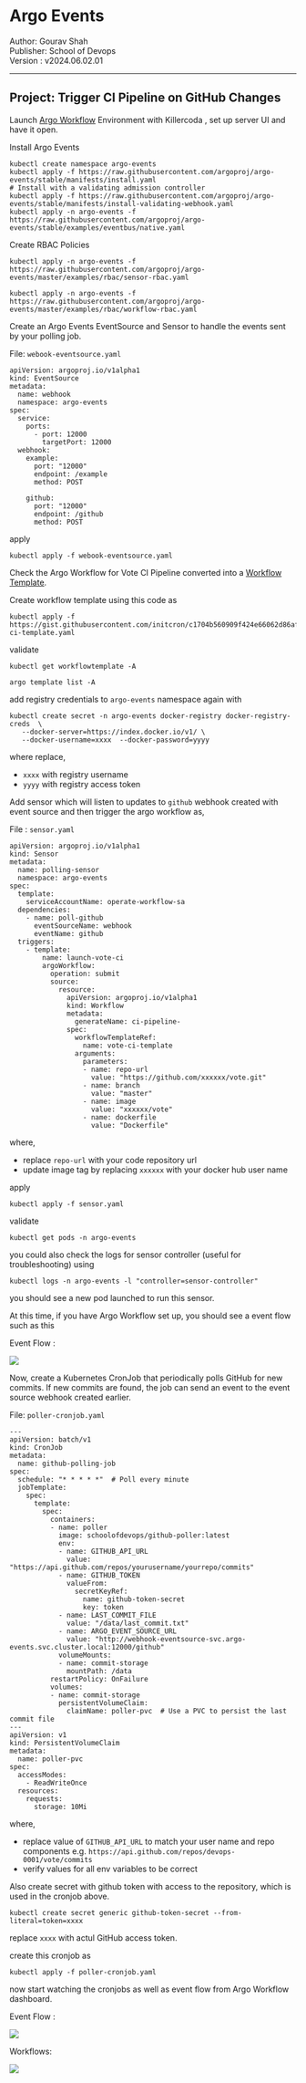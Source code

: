 # Argo Events

Author: Gourav Shah  
Publisher: School of Devops  
Version : v2024.06.02.01  
- - -


## Project: Trigger CI Pipeline on GitHub Changes

Launch [Argo Workflow](https://killercoda.com/argoproj/course/argo-workflows/workflow-examples) Environment with Killercoda , set up server UI and have it open.

Install Argo Events

```
kubectl create namespace argo-events
kubectl apply -f https://raw.githubusercontent.com/argoproj/argo-events/stable/manifests/install.yaml
# Install with a validating admission controller
kubectl apply -f https://raw.githubusercontent.com/argoproj/argo-events/stable/manifests/install-validating-webhook.yaml
kubectl apply -n argo-events -f https://raw.githubusercontent.com/argoproj/argo-events/stable/examples/eventbus/native.yaml

```


Create RBAC Policies

```
kubectl apply -n argo-events -f https://raw.githubusercontent.com/argoproj/argo-events/master/examples/rbac/sensor-rbac.yaml

kubectl apply -n argo-events -f https://raw.githubusercontent.com/argoproj/argo-events/master/examples/rbac/workflow-rbac.yaml
```


Create an Argo Events EventSource and Sensor to handle the events sent by your polling job.

File: `webook-eventsource.yaml`

```
apiVersion: argoproj.io/v1alpha1
kind: EventSource
metadata:
  name: webhook
  namespace: argo-events
spec:
  service:
    ports:
      - port: 12000
        targetPort: 12000
  webhook:
    example:
      port: "12000"
      endpoint: /example
      method: POST

    github:
      port: "12000"
      endpoint: /github
      method: POST

```

apply

```
kubectl apply -f webook-eventsource.yaml
```

Check the Argo Workflow for Vote CI Pipeline converted into a [Workflow Template](https://gist.githubusercontent.com/initcron/c1704b560909f424e66062d86af9ff5c/raw/f7c5f73605a732d358a93854bc2da652113de494/vote-ci-template.yaml).

Create workflow template using this code as

```
kubectl apply -f https://gist.githubusercontent.com/initcron/c1704b560909f424e66062d86af9ff5c/raw/f7c5f73605a732d358a93854bc2da652113de494/vote-ci-template.yaml

```

validate

```
kubectl get workflowtemplate -A

argo template list -A
```


add registry credentials to `argo-events` namespace again with

```
kubectl create secret -n argo-events docker-registry docker-registry-creds  \
   --docker-server=https://index.docker.io/v1/ \
   --docker-username=xxxx  --docker-password=yyyy
```

where replace,  

* `xxxx` with registry username  
* `yyyy` with registry access token  

Add sensor which will listen to updates to `github` webhook created with event source and then trigger the argo workflow as,

File : `sensor.yaml`
```
apiVersion: argoproj.io/v1alpha1
kind: Sensor
metadata:
  name: polling-sensor
  namespace: argo-events
spec:
  template:
    serviceAccountName: operate-workflow-sa
  dependencies:
    - name: poll-github
      eventSourceName: webhook
      eventName: github
  triggers:
    - template:
        name: launch-vote-ci
        argoWorkflow:
          operation: submit
          source:
            resource:
              apiVersion: argoproj.io/v1alpha1
              kind: Workflow
              metadata:
                generateName: ci-pipeline-
              spec:
                workflowTemplateRef:
                  name: vote-ci-template
                arguments:
                  parameters:
                  - name: repo-url
                    value: "https://github.com/xxxxxx/vote.git"
                  - name: branch
                    value: "master"
                  - name: image
                    value: "xxxxxx/vote"
                  - name: dockerfile
                    value: "Dockerfile"

```

where,

* replace `repo-url` with your code repository url  
* update image tag by replacing `xxxxxx` with your docker hub user name  

apply

```
kubectl apply -f sensor.yaml

```

validate

```
kubectl get pods -n argo-events
```

you could also check the logs for sensor controller (useful for troubleshooting) using

```
kubectl logs -n argo-events -l "controller=sensor-controller"
```

you should see a new pod launched to run this sensor.

At this time, if you have Argo Workflow set up, you should see a event flow such as this

Event Flow :

![](images/argo/32.png)


Now, create a Kubernetes CronJob that periodically polls GitHub for new commits. If new commits are found, the job can send an event to the event source webhook created earlier.

File: `poller-cronjob.yaml`

```
---
apiVersion: batch/v1
kind: CronJob
metadata:
  name: github-polling-job
spec:
  schedule: "* * * * *"  # Poll every minute
  jobTemplate:
    spec:
      template:
        spec:
          containers:
          - name: poller
            image: schoolofdevops/github-poller:latest  
            env:
            - name: GITHUB_API_URL
              value: "https://api.github.com/repos/yourusername/yourrepo/commits"
            - name: GITHUB_TOKEN
              valueFrom:
                secretKeyRef:
                  name: github-token-secret
                  key: token
            - name: LAST_COMMIT_FILE
              value: "/data/last_commit.txt"
            - name: ARGO_EVENT_SOURCE_URL
              value: "http://webhook-eventsource-svc.argo-events.svc.cluster.local:12000/github"
            volumeMounts:
            - name: commit-storage
              mountPath: /data
          restartPolicy: OnFailure
          volumes:
          - name: commit-storage
            persistentVolumeClaim:
              claimName: poller-pvc  # Use a PVC to persist the last commit file
---
apiVersion: v1
kind: PersistentVolumeClaim
metadata:
  name: poller-pvc
spec:
  accessModes:
    - ReadWriteOnce
  resources:
    requests:
      storage: 10Mi

```

where,

  * replace value of `GITHUB_API_URL` to match your user name and repo components  e.g. `https://api.github.com/repos/devops-0001/vote/commits`   
  * verify values for all env variables to be correct    

Also create secret with github token with access to the repository, which is used in the cronjob above.

```
kubectl create secret generic github-token-secret --from-literal=token=xxxx
```

replace `xxxx` with actul GitHub access token.

create this cronjob as

```
kubectl apply -f poller-cronjob.yaml
```

now start watching the cronjobs as well as event flow from Argo Workflow dashboard.  

Event Flow :

![](images/argo/33.png)

Workflows:

![](images/argo/31.png)
